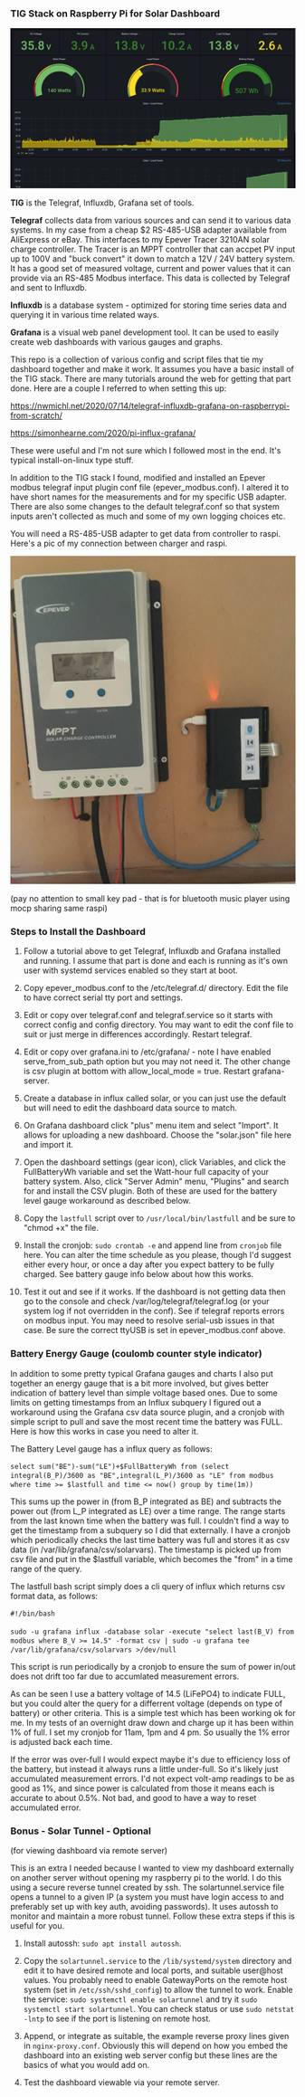 ### TIG Stack on Raspberry Pi for Solar Dashboard

![alt Solar Dashboard screen](dashboard.jpg "Dashboard screen cap")

**TIG** is the Telegraf, Influxdb, Grafana set of tools.

  **Telegraf** collects data from various sources and can send it to various data systems. In my case from a cheap $2 RS-485-USB adapter available from AliExpress or eBay. This interfaces to my Epever Tracer 3210AN solar charge controller. The Tracer is an MPPT controller that can accpet PV input up to 100V and "buck convert" it down to match a 12V / 24V battery system. It has a good set of measured voltage, current and power values that it can provide via an RS-485 Modbus interface. This data is collected by Telegraf and sent to Influxdb.
  
  **Influxdb** is a database system - optimized for storing time series data and querying it in various time related ways.
  
  **Grafana** is a visual web panel development tool. It can be used to easily create web dashboards with various gauges and graphs. 
  
This repo is a collection of various config and script files that tie my dashboard together and make it work. It assumes you have a basic install of the TIG stack. There are many tutorials around the web for getting that part done. Here are a couple I referred to when setting this up:

  https://nwmichl.net/2020/07/14/telegraf-influxdb-grafana-on-raspberrypi-from-scratch/
  
  https://simonhearne.com/2020/pi-influx-grafana/
  
These were useful and I'm not sure which I followed most in the end. It's typical install-on-linux type stuff.

In addition to the TIG stack I found, modified and installed an Epever modbus telegraf input plugin conf file (epever_modbus.conf). I altered it to have short names for the measurements and for my specific USB adapter. There are also some changes to the default telegraf.conf so that system inputs aren't collected as much and some of my own logging choices etc.

You will need a RS-485-USB adapter to get data from controller to raspi. Here's a pic of my connection between charger and raspi. 

![alt Solar charger connection to Raspi](solar_raspi.jpg "Charger and Raspi")

(pay no attention to small key pad  - that is for bluetooth music player using mocp sharing same raspi)

### Steps to Install the Dashboard

1. Follow a tutorial above to get Telegraf, Influxdb and Grafana installed and running. I assume that part is done and each is running as it's own user with systemd services enabled so they start at boot.

2. Copy epever_modbus.conf to the /etc/telegraf.d/ directory. Edit the file to have correct serial tty port and settings.

3. Edit or copy over telegraf.conf and telegraf.service so it starts with correct config and config directory. You may want to edit the conf file to suit or just merge in differences accordingly. Restart telegraf.

4. Edit or copy over grafana.ini to /etc/grafana/ - note I have enabled serve_from_sub_path option but you may not need it. The other change is csv plugin at bottom with allow_local_mode = true. Restart grafana-server.

5. Create a database in influx called solar, or you can just use the default but will need to edit the dashboard data source to match.

6. On Grafana dashboard click "plus" menu item and select "Import". It allows for uploading a new dashboard. Choose the "solar.json" file here and import it. 

7. Open the dashboard settings (gear icon), click Variables, and click the FullBatteryWh variable and set the Watt-hour full capacity of your battery system. Also, click "Server Admin" menu, "Plugins" and search for and install the CSV plugin. Both of these are used for the battery level gauge workaround as described below.

8. Copy the `lastfull` script over to `/usr/local/bin/lastfull` and be sure to "chmod +x" the file.

9. Install the cronjob: `sudo crontab -e` and append line from `cronjob` file here. You can alter the time schedule as you please, though I'd suggest either every hour, or once a day after you expect battery to be fully charged. See battery gauge info below about how this works.

10. Test it out and see if it works. If the dashboard is not getting data then go to the console and check /var/log/telegraf/telegraf.log (or your system log if not overridden in the conf). See if telegraf reports errors on modbus input. You may need to resolve serial-usb issues in that case. Be sure the correct ttyUSB is set in epever_modbus.conf above.


### Battery Energy Gauge (coulomb counter style indicator)

In addition to some pretty typical Grafana gauges and charts I also put together an energy gauge that is a bit more involved, but gives  better indication of battery level than simple voltage based ones. Due to some limits on getting timestamps from an Influx subquery I figured out a workaround using the Grafana csv data source plugin, and a cronjob with simple script to pull and save the most recent time the battery was FULL. Here is how this works in case you need to alter it.

The Battery Level gauge has a influx query as follows:

    select sum("BE")-sum("LE")+$FullBatteryWh from (select integral(B_P)/3600 as "BE",integral(L_P)/3600 as "LE" from modbus where time >= $lastfull and time <= now() group by time(1m))
    
This sums up the power in (from B_P integrated as BE) and subtracts the power out (from L_P integrated as LE) over a time range. The range  starts from the last known time when the battery was full. I couldn't find a way to get the timestamp from a subquery so I did that externally. I have a cronjob which periodically checks the last time battery was full and stores it as csv data (in /var/lib/grafana/csv/solarvars). The timestamp is picked up from csv file and put in the $lastfull variable, which becomes the "from" in a time range of the query.

The lastfull bash script simply does a cli query of influx which returns csv format data, as follows:

    #!/bin/bash

    sudo -u grafana influx -database solar -execute "select last(B_V) from modbus where B_V >= 14.5" -format csv | sudo -u grafana tee /var/lib/grafana/csv/solarvars >/dev/null

This script is run periodically by a cronjob to ensure the sum of power in/out does not drift too far due to accumlated measurement errors.

As can be seen I use a battery voltage of 14.5 (LiFePO4) to indicate FULL, but you could alter the query for a differrent voltage (depends on type of battery) or other criteria. This is a simple test which has been working ok for me. In my tests of an overnight draw down and charge up it has been within 1% of full. I set my cronjob for 11am, 1pm and 4 pm. So usually the 1% error is adjusted back each time. 

If the error was over-full I would expect maybe it's due to efficiency loss of the battery, but instead it always runs a little under-full. So it's likely just accumulated measurement errors. I'd not expect volt-amp readings to be as good as 1%, and since power is calculated from those it means each is accurate to about 0.5%. Not bad, and good to have a way to reset accumulated error.
  
### Bonus - Solar Tunnel - Optional

  (for viewing dashboard via remote server)

This is an extra I needed because I wanted to view my dashboard externally on another server without opening my raspberry pi to the world. I do this using a secure reverse tunnel created by ssh. The solartunnel.service file opens a tunnel to a given IP (a system you must have login access to and preferably set up with key auth, avoiding passwords). It uses autossh to monitor and maintain a more robust tunnel. Follow these extra steps if this is useful for you.

1. Install autossh:  `sudo apt install autossh`.

2. Copy the `solartunnel.service` to the `/lib/systemd/system` directory and edit it to have desired remote and local ports, and suitable user@host values. You probably need to enable GatewayPorts on the remote host system (set in `/etc/ssh/sshd_config`) to allow the tunnel to work. Enable the service: `sudo systemctl enable solartunnel` and try it `sudo systemctl start solartunnel`. You can check status or use `sudo netstat -lntp` to see if the port is listening on remote host.

3. Append, or integrate as suitable, the example reverse proxy lines given in `nginx-proxy.conf`. Obviously this will depend on how you embed the dashboard into an existing web server config but these lines are the basics of what you would add on.

4. Test the dashboard viewable via your remote server.
